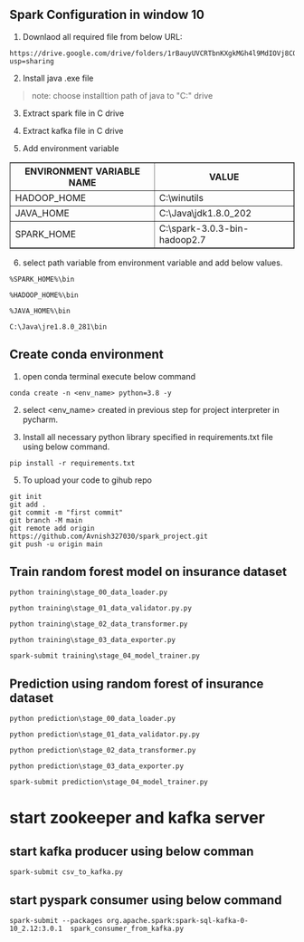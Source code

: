## Spark Configuration in window 10

1. Downlaod all required file from below URL:
```
https://drive.google.com/drive/folders/1rBauyUVCRTbnKXgkMGh4l9MdIOVj8CQc?usp=sharing
```

2. Install java .exe file
> note: choose installtion path of java to "C:" drive

3. Extract spark file in C drive

4. Extract kafka file in C drive

5. Add environment variable 
 
<TABLE border="1">
<tr>
<th>ENVIRONMENT VARIABLE NAME</th>
<th>VALUE</th>
</tr>
<tr>
<td>HADOOP_HOME</td>
<td>C:\winutils</td>
</tr>
<tr>
<td>JAVA_HOME</td>
<td>C:\Java\jdk1.8.0_202</td>
</tr>
<tr>
<td>SPARK_HOME</td>
<td>C:\spark-3.0.3-bin-hadoop2.7</td>
</tr>
</TABLE>

6. select path  variable from environment variable and add below values.
```buildoutcfg
%SPARK_HOME%\bin
```
```buildoutcfg
%HADOOP_HOME%\bin
```
```buildoutcfg
%JAVA_HOME%\bin
```
```buildoutcfg
C:\Java\jre1.8.0_281\bin
```
## Create conda environment 

1. open conda terminal execute below command

```buildoutcfg
conda create -n <env_name> python=3.8 -y
```

2. select <env_name> created in previous step for project interpreter in pycharm.

3. Install all necessary python library specified in requirements.txt file using below command.
```buildoutcfg
pip install -r requirements.txt
```


5. To upload your code to gihub repo
```
git init
git add .
git commit -m "first commit"
git branch -M main
git remote add origin https://github.com/Avnish327030/spark_project.git
git push -u origin main
```

## Train random forest model on insurance dataset
```buildoutcfg
python training\stage_00_data_loader.py
```
```buildoutcfg
python training\stage_01_data_validator.py.py
```
```buildoutcfg
python training\stage_02_data_transformer.py
```
```buildoutcfg
python training\stage_03_data_exporter.py
```
```buildoutcfg
spark-submit training\stage_04_model_trainer.py
```

## Prediction using random forest of insurance dataset
```buildoutcfg
python prediction\stage_00_data_loader.py
```
```buildoutcfg
python prediction\stage_01_data_validator.py.py
```
```buildoutcfg
python prediction\stage_02_data_transformer.py
```
```buildoutcfg
python prediction\stage_03_data_exporter.py
```
```buildoutcfg
spark-submit prediction\stage_04_model_trainer.py
```



# start zookeeper and kafka server



## start kafka producer using below comman
```buildoutcfg
spark-submit csv_to_kafka.py
```

## start pyspark consumer using below command
```buildoutcfg
spark-submit --packages org.apache.spark:spark-sql-kafka-0-10_2.12:3.0.1  spark_consumer_from_kafka.py
```